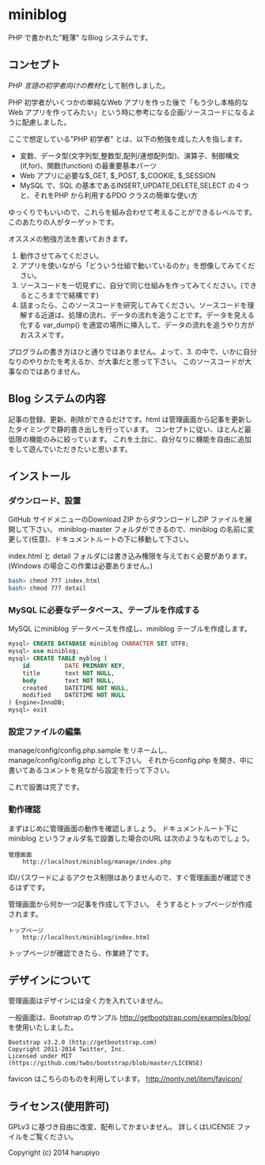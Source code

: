 miniblog
========

PHP で書かれた"軽薄" なBlog システムです。

コンセプト
----------

*PHP 言語の初学者向けの教材*として制作しました。

PHP 初学者がいくつかの単純なWeb アプリを作った後で「もう少し本格的なWeb アプリを作ってみたい」という時に参考になる企画/ソースコードになるように配慮しました。

ここで想定している"PHP 初学者" とは、以下の勉強を成した人を指します。
 * 変数、データ型(文字列型,整数型,配列/連想配列型)、演算子、制御構文(if,for)、関数(function) の最重要基本パーツ
 * Web アプリに必要な$_GET, $_POST, $_COOKIE, $_SESSION
 * MySQL で、SQL の基本であるINSERT,UPDATE,DELETE,SELECT の４つと、それをPHP から利用するPDO クラスの簡単な使い方

ゆっくりでもいいので、これらを組み合わせて考えることができるレベルです。
このあたりの人がターゲットです。

オススメの勉強方法を書いておきます。
 1. 動作させてみてください。
 2. アプリを使いながら「どういう仕組で動いているのか」を想像してみてください。
 3. ソースコードを一切見ずに、自分で同じ仕組みを作ってみてください。(できるところまでで結構です)
 4. 詰まったら、このソースコードを研究してみてください。ソースコードを理解する近道は、処理の流れ、データの流れを追うことです。データを見える化する var_dump() を適宜の場所に挿入して、データの流れを追うやり方がおススメです。

プログラムの書き方はひと通りではありません。よって、3. の中で、いかに自分なりのやりかたを考えるか、が大事だと思って下さい。
このソースコードが大事なのではありません。

Blog システムの内容
-------------------

記事の登録、更新、削除ができるだけです。html は管理画面から記事を更新したタイミングで静的書き出しを行っています。
コンセプトに従い、ほとんど最低限の機能のみに絞っています。
これを土台に、自分なりに機能を自由に追加をして遊んでいただきたいと思います。

インストール
------------

### ダウンロード、設置 ###
GitHub サイドメニューのDownload ZIP からダウンロードしZIP ファイルを展開して下さい。
miniblog-master フォルダができるので、miniblog の名前に変更して(任意)、ドキュメントルートの下に移動して下さい。

index.html と detail フォルダには書き込み権限を与えておく必要があります。(Windows の場合この作業は必要ありません。)

```bash
bash> chmod 777 index.html
bash> chmod 777 detail
```

### MySQL に必要なデータベース、テーブルを作成する ###

MySQL にminiblog データベースを作成し、miniblog テーブルを作成します。

```sql
mysql> CREATE DATABASE miniblog CHARACTER SET UTF8;
mysql> use miniblog;
mysql> CREATE TABLE myblog (
	id			DATE PRIMARY KEY,
	title		text NOT NULL,
	body		text NOT NULL,
	created		DATETIME NOT NULL,
	modified	DATETIME NOT NULL
) Engine=InnoDB;
mysql> exit
```

### 設定ファイルの編集 ###
manage/config/config.php.sample をリネームし、manage/config/config.php として下さい。
それからconfig.php を開き、中に書いてあるコメントを見ながら設定を行って下さい。

これで設置は完了です。

### 動作確認 ###
まずはじめに管理画面の動作を確認しましょう。
ドキュメントルート下にminiblog というフォルダ名で設置した場合のURL は次のようなものでしょう。

	管理画面
		http://localhost/miniblog/manage/index.php

ID/パスワードによるアクセス制限はありませんので、すぐ管理画面が確認できるはずです。

管理画面から何か一つ記事を作成して下さい。
そうするとトップページが作成されます。

	トップページ
		http://localhost/miniblog/index.html

トップページが確認できたら、作業終了です。

デザインについて
----------------
管理画面はデザインには全く力を入れていません。

一般画面は、Bootstrap のサンプル http://getbootstrap.com/examples/blog/ を使用いたしました。

	Bootstrap v3.2.0 (http://getbootstrap.com)
	Copyright 2011-2014 Twitter, Inc.
	Licensed under MIT (https://github.com/twbs/bootstrap/blob/master/LICENSE)

favicon はこちらのものを利用しています。
	http://nonty.net/item/favicon/

ライセンス(使用許可)
--------------------
GPLv3 に基づき自由に改変、配布してかまいません。
詳しくはLICENSE ファイルをご覧ください。

Copyright (c) 2014 harupiyo

